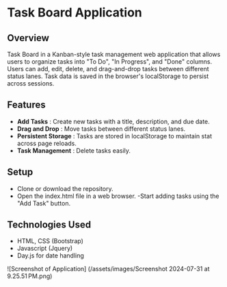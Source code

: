 # Task Board Application

## Overview
Task Board in a Kanban-style task management web application that allows users to organize tasks into "To Do", "In Progress", and "Done" columns. Users can add, edit, delete, and drag-and-drop tasks between different status lanes. Task data is saved in the browser's localStorage to persist across sessions.

## Features

- **Add Tasks** : Create new tasks with a title, description, and due date.
- **Drag and Drop** : Move tasks between different status lanes.
- **Persistent Storage** : Tasks are stored in localStorage to maintain stat across page reloads.
- **Task Management** : Delete tasks easily.

## Setup 

- Clone or download the repository.
- Open the index.html file in a web browser. 
-Start adding tasks using the "Add Task" button.

## Technologies Used

- HTML, CSS (Bootstrap)
- Javascript (Jquery)
- Day.js for date handling 


![Screenshot of Application] (/assets/images/Screenshot 2024-07-31 at 9.25.51 PM.png)

